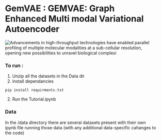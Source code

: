 # GemVAE : GEMVAE: Graph Enhanced Multi modal Variational Autoencoder

![Advancements in high-throughput technologies have enabled parallel profiling of multiple molecular modalities at a sub-cellular resolution, opening new possibilities to unravel biological complexi](https://github.com/karanwxliaa/GemVAE/assets/95328038/91f1a911-7e30-460c-b452-19be10773b18)

### To run :
1. Unzip all the datasets in the Data dir
2. Install dependancies
```
pip install requirments.txt
```
2. Run the Tutorial.ipynb

### Data
In the /data directory there are several datasets present with their own ipynb file running those data (with any additional data-specific cahanges to the code)
